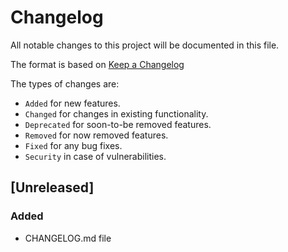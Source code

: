 # Changelog

All notable changes to this project will be documented in this file.

The format is based on [Keep a Changelog](https://keepachangelog.com/en/1.0.0/)

The types of changes are:

* `Added` for new features.
* `Changed` for changes in existing functionality.
* `Deprecated` for soon-to-be removed features.
* `Removed` for now removed features.
* `Fixed` for any bug fixes.
* `Security` in case of vulnerabilities.

## [Unreleased]

### Added

* CHANGELOG.md file
